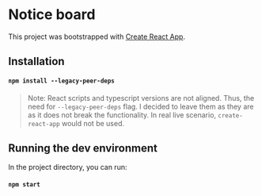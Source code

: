 # Notice board

This project was bootstrapped with [Create React App](https://github.com/facebook/create-react-app).

## Installation

#### `npm install --legacy-peer-deps`

> Note: React scripts and typescript versions are not aligned. Thus, the need for `--legacy-peer-deps` flag.
I decided to leave them as they are as it does not break the functionality. In real live scenario, `create-react-app` would not be used.

## Running the dev environment

In the project directory, you can run:

#### `npm start`
